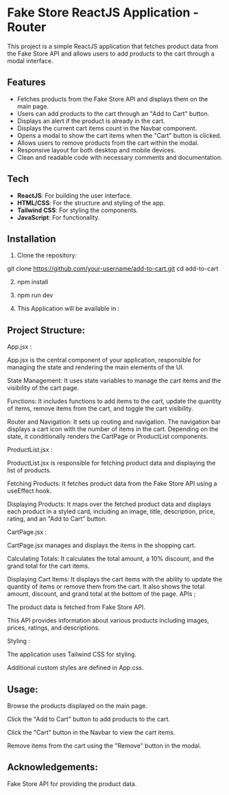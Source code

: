 # Fake Store ReactJS Application - Router

This project is a simple ReactJS application that fetches product data from the Fake Store API and allows users to add products to the cart through a modal interface.

## Features

- Fetches products from the Fake Store API and displays them on the main page.
- Users can add products to the cart through an "Add to Cart" button.
- Displays an alert if the product is already in the cart.
- Displays the current cart items count in the Navbar component.
- Opens a modal to show the cart items when the "Cart" button is clicked.
- Allows users to remove products from the cart within the modal.
- Responsive layout for both desktop and mobile devices.
- Clean and readable code with necessary comments and documentation.

## Tech

- **ReactJS**: For building the user interface.
- **HTML/CSS**: For the structure and styling of the app.
- **Tailwind CSS**: For styling the components.
- **JavaScript**: For functionality.

## Installation

1. Clone the repository:

git clone https://github.com/your-username/add-to-cart.git
cd add-to-cart

2. npm install

3. npm run dev

4. This Application will be available in : 


## Project Structure:

App.jsx :

App.jsx is the central component of your application, responsible for managing the state and rendering the main elements of the UI.

State Management: It uses state variables to manage the cart items and the visibility of the cart page.

Functions: It includes functions to add items to the cart, update the quantity of items, remove items from the cart, and toggle the cart visibility.

Router and Navigation: It sets up routing and navigation. The navigation bar displays a cart icon with the number of items in the cart. Depending on the state, it conditionally renders the CartPage or ProductList components.

ProductList.jsx :

ProductList.jsx is responsible for fetching product data and displaying the list of products.

Fetching Products: It fetches product data from the Fake Store API using a useEffect hook.

Displaying Products: It maps over the fetched product data and displays each product in a styled card, including an image, title, description, price, rating, and an "Add to Cart" button.

CartPage.jsx :

CartPage.jsx manages and displays the items in the shopping cart.

Calculating Totals: It calculates the total amount, a 10% discount, and the grand total for the cart items.

Displaying Cart Items: It displays the cart items with the ability to update the quantity of items or remove them from the cart. It also shows the total amount, discount, and grand total at the bottom of the page.
APIs ;

The product data is fetched from Fake Store API.

This API provides information about various products including images, prices, ratings, and descriptions.

Styling :

The application uses Tailwind CSS for styling.

Additional custom styles are defined in App.css.

## Usage:

Browse the products displayed on the main page.

Click the "Add to Cart" button to add products to the cart.

Click the "Cart" button in the Navbar to view the cart items.

Remove items from the cart using the "Remove" button in the modal.


## Acknowledgements:

Fake Store API for providing the product data.

